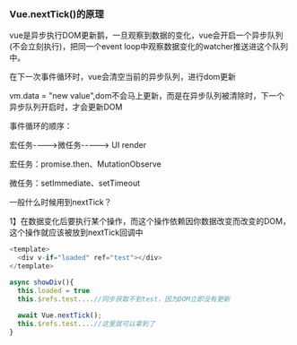 ### Vue.nextTick()的原理

vue是异步执行DOM更新鹅，一旦观察到数据的变化，vue会开启一个异步队列(不会立刻执行)，把同一个event loop中观察数据变化的watcher推送进这个队列中。



在下一次事件循环时，vue会清空当前的异步队列，进行dom更新



vm.data = "new value",dom不会马上更新，而是在异步队列被清除时，下一个异步队列开启时，才会更新DOM



事件循环的顺序：

宏任务---->微任务----->  UI render

宏任务：promise.then、MutationObserve

微任务：setImmediate、setTimeout



一般什么时候用到nextTick？

1】在数据变化后要执行某个操作，而这个操作依赖因你数据改变而改变的DOM，这个操作就应该被放到nextTick回调中

```js
<template>
  <div v-if="loaded" ref="test"></div>
</template>

async showDiv(){
  this.loaded = true
  this.$refs.test....//同步获取不到test，因为DOM立即没有更新
  
  await Vue.nextTick();
  this.$refs.test....//这里就可以拿到了
}
```

